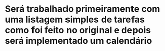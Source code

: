 # Será trabalhado primeiramente com uma listagem simples de tarefas como foi feito no original e depois será implementado um calendário
